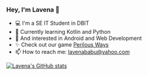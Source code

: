 ### Hey, I'm Lavena 👋
- 💻 I'm a SE IT Student in DBIT
- 🌱 Currently learning Kotlin and Python
- 📱 And interested in Android and Web Development
- ✨ Check out our game [Perilous Ways](https://play.google.com/store/apps/details?id=com.Teknack.PerilousWays)
- 📫 How to reach me: lavenababu@yahoo.com

<!-- [![GitHub Streak](https://github-readme-streak-stats.herokuapp.com?user=Lavenababu&theme=holi-theme&date_format=j%20M%5B%20Y%5D)](https://git.io/streak-stats) -->

[![Lavena's GitHub stats](https://github-readme-stats.vercel.app/api?username=Lavenababu)](https://github.com/Lavenababu/github-readme-stats)

<!--
**Lavenababu/Lavenababu** is a ✨ _special_ ✨ repository because its `README.md` (this file) appears on your GitHub profile.

Here are some ideas to get you started:

- 🔭 I’m currently working on ...
- 👯 I’m looking to collaborate on ...
- 🤔 I’m looking for help with ...
- 💬 Ask me about ...
- 😄 Pronouns: ...
- ⚡ Fun fact: ...
-->

